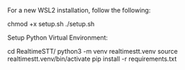 For a new WSL2 installation, follow the following:

chmod +x setup.sh
./setup.sh

Setup Python Virtual Environment:

cd RealtimeSTT/
python3 -m venv realtimestt.venv
source realtimestt.venv/bin/activate
pip install -r requirements.txt